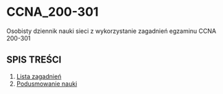 # CCNA_200-301
Osobisty dziennik nauki sieci z wykorzystanie zagadnień egzaminu CCNA 200-301

## SPIS TREŚCI

1. [Lista zagadnień](https://learningnetwork.cisco.com/s/ccna-exam-topics)
2. [Podusmowanie nauki](https://github.com/objectprogr/CCNA_200-301/blob/main/podsumowanie_nauki.md)

